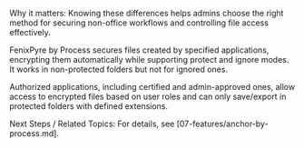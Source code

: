
Why it matters: Knowing these differences helps admins choose the right method for securing non-office workflows and controlling file access effectively.

FenixPyre by Process secures files created by specified applications, encrypting them automatically while supporting protect and ignore modes. It works in non-protected folders but not for ignored ones.

Authorized applications, including certified and admin-approved ones, allow access to encrypted files based on user roles and can only save/export in protected folders with defined extensions.

Next Steps / Related Topics: For details, see [07-features/anchor-by-process.md].